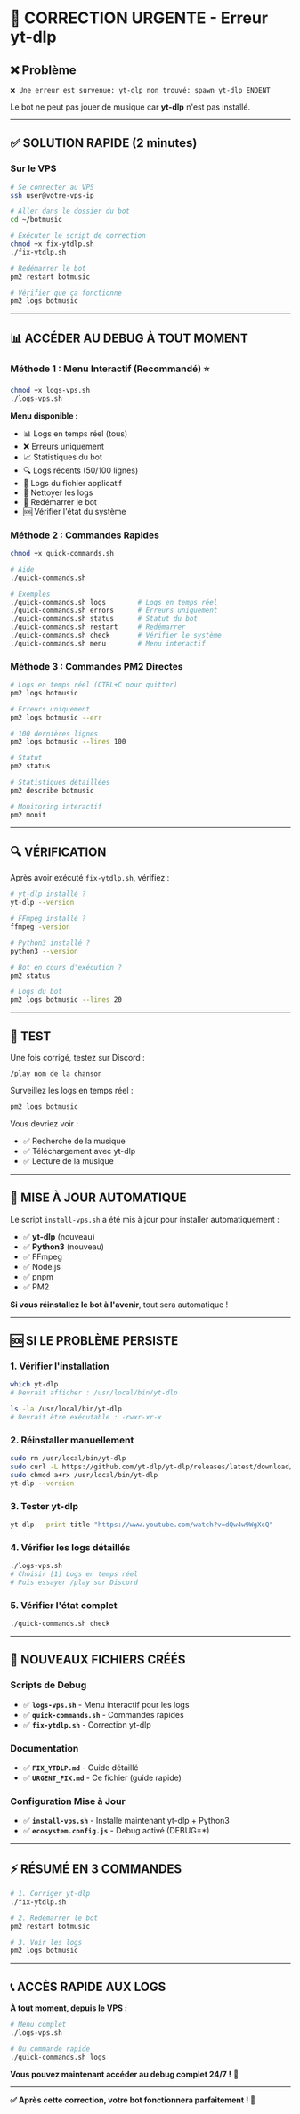 # 🚨 CORRECTION URGENTE - Erreur yt-dlp

## ❌ Problème

```
❌ Une erreur est survenue: yt-dlp non trouvé: spawn yt-dlp ENOENT
```

Le bot ne peut pas jouer de musique car **yt-dlp** n'est pas installé.

---

## ✅ SOLUTION RAPIDE (2 minutes)

### Sur le VPS

```bash
# Se connecter au VPS
ssh user@votre-vps-ip

# Aller dans le dossier du bot
cd ~/botmusic

# Exécuter le script de correction
chmod +x fix-ytdlp.sh
./fix-ytdlp.sh

# Redémarrer le bot
pm2 restart botmusic

# Vérifier que ça fonctionne
pm2 logs botmusic
```

---

## 📊 ACCÉDER AU DEBUG À TOUT MOMENT

### Méthode 1 : Menu Interactif (Recommandé) ⭐

```bash
chmod +x logs-vps.sh
./logs-vps.sh
```

**Menu disponible :**
- 📊 Logs en temps réel (tous)
- ❌ Erreurs uniquement
- 📈 Statistiques du bot
- 🔍 Logs récents (50/100 lignes)
- 💾 Logs du fichier applicatif
- 🧹 Nettoyer les logs
- 🔄 Redémarrer le bot
- 🆘 Vérifier l'état du système

### Méthode 2 : Commandes Rapides

```bash
chmod +x quick-commands.sh

# Aide
./quick-commands.sh

# Exemples
./quick-commands.sh logs        # Logs en temps réel
./quick-commands.sh errors      # Erreurs uniquement
./quick-commands.sh status      # Statut du bot
./quick-commands.sh restart     # Redémarrer
./quick-commands.sh check       # Vérifier le système
./quick-commands.sh menu        # Menu interactif
```

### Méthode 3 : Commandes PM2 Directes

```bash
# Logs en temps réel (CTRL+C pour quitter)
pm2 logs botmusic

# Erreurs uniquement
pm2 logs botmusic --err

# 100 dernières lignes
pm2 logs botmusic --lines 100

# Statut
pm2 status

# Statistiques détaillées
pm2 describe botmusic

# Monitoring interactif
pm2 monit
```

---

## 🔍 VÉRIFICATION

Après avoir exécuté `fix-ytdlp.sh`, vérifiez :

```bash
# yt-dlp installé ?
yt-dlp --version

# FFmpeg installé ?
ffmpeg -version

# Python3 installé ?
python3 --version

# Bot en cours d'exécution ?
pm2 status

# Logs du bot
pm2 logs botmusic --lines 20
```

---

## 🎵 TEST

Une fois corrigé, testez sur Discord :

```
/play nom de la chanson
```

Surveillez les logs en temps réel :

```bash
pm2 logs botmusic
```

Vous devriez voir :
- ✅ Recherche de la musique
- ✅ Téléchargement avec yt-dlp
- ✅ Lecture de la musique

---

## 🔄 MISE À JOUR AUTOMATIQUE

Le script `install-vps.sh` a été mis à jour pour installer automatiquement :
- ✅ **yt-dlp** (nouveau)
- ✅ **Python3** (nouveau)
- ✅ FFmpeg
- ✅ Node.js
- ✅ pnpm
- ✅ PM2

**Si vous réinstallez le bot à l'avenir**, tout sera automatique !

---

## 🆘 SI LE PROBLÈME PERSISTE

### 1. Vérifier l'installation

```bash
which yt-dlp
# Devrait afficher : /usr/local/bin/yt-dlp

ls -la /usr/local/bin/yt-dlp
# Devrait être exécutable : -rwxr-xr-x
```

### 2. Réinstaller manuellement

```bash
sudo rm /usr/local/bin/yt-dlp
sudo curl -L https://github.com/yt-dlp/yt-dlp/releases/latest/download/yt-dlp -o /usr/local/bin/yt-dlp
sudo chmod a+rx /usr/local/bin/yt-dlp
yt-dlp --version
```

### 3. Tester yt-dlp

```bash
yt-dlp --print title "https://www.youtube.com/watch?v=dQw4w9WgXcQ"
```

### 4. Vérifier les logs détaillés

```bash
./logs-vps.sh
# Choisir [1] Logs en temps réel
# Puis essayer /play sur Discord
```

### 5. Vérifier l'état complet

```bash
./quick-commands.sh check
```

---

## 📝 NOUVEAUX FICHIERS CRÉÉS

### Scripts de Debug
- ✅ **`logs-vps.sh`** - Menu interactif pour les logs
- ✅ **`quick-commands.sh`** - Commandes rapides
- ✅ **`fix-ytdlp.sh`** - Correction yt-dlp

### Documentation
- ✅ **`FIX_YTDLP.md`** - Guide détaillé
- ✅ **`URGENT_FIX.md`** - Ce fichier (guide rapide)

### Configuration Mise à Jour
- ✅ **`install-vps.sh`** - Installe maintenant yt-dlp + Python3
- ✅ **`ecosystem.config.js`** - Debug activé (DEBUG=*)

---

## ⚡ RÉSUMÉ EN 3 COMMANDES

```bash
# 1. Corriger yt-dlp
./fix-ytdlp.sh

# 2. Redémarrer le bot
pm2 restart botmusic

# 3. Voir les logs
pm2 logs botmusic
```

---

## 📞 ACCÈS RAPIDE AUX LOGS

**À tout moment, depuis le VPS :**

```bash
# Menu complet
./logs-vps.sh

# Ou commande rapide
./quick-commands.sh logs
```

**Vous pouvez maintenant accéder au debug complet 24/7 !** 🎉

---

**✅ Après cette correction, votre bot fonctionnera parfaitement ! 🎵**

